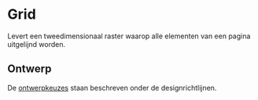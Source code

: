 # Grid

Levert een tweedimensionaal raster waarop alle elementen van een pagina uitgelijnd worden.

## Ontwerp

De [ontwerpkeuzes](?path=/docs/docs-designrichtlijnen-grid--docs) staan beschreven onder de designrichtlijnen.
